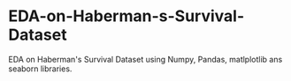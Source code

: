 # EDA-on-Haberman-s-Survival-Dataset
EDA on Haberman's Survival Dataset using Numpy, Pandas, matlplotlib ans seaborn libraries.

